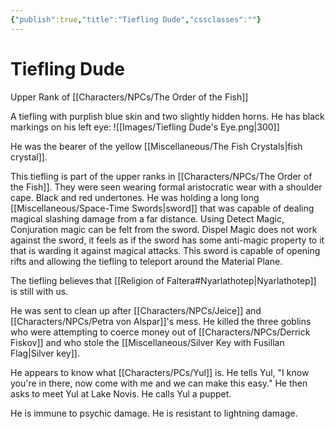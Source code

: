 ```yaml
---
{"publish":true,"title":"Tiefling Dude","cssclasses":""}
---
```


# Tiefling Dude
Upper Rank of [[Characters/NPCs/The Order of the Fish]]

A tiefling with purplish blue skin and two slightly hidden horns. He has black markings on his left eye: 
![[Images/Tiefling Dude's Eye.png|300]]

He was the bearer of the yellow [[Miscellaneous/The Fish Crystals\|fish crystal]]. 

This tiefling is part of the upper ranks in [[Characters/NPCs/The Order of the Fish]]. They were seen wearing formal aristocratic wear with a shoulder cape. Black and red undertones. He was holding a long long [[Miscellaneous/Space-Time Swords\|sword]] that was capable of dealing magical slashing damage from a far distance. Using Detect Magic, Conjuration magic can be felt from the sword. Dispel Magic does not work against the sword, it feels as if the sword has some anti-magic property to it that is warding it against magical attacks. This sword is capable of opening rifts and allowing the tiefling to teleport around the Material Plane. 

The tiefling believes that [[Religion of Faltera#Nyarlathotep\|Nyarlathotep]] is still with us. 

He was sent to clean up after [[Characters/NPCs/Jeice]] and [[Characters/NPCs/Petra von Alspar]]'s mess. He killed the three goblins who were attempting to coerce money out of [[Characters/NPCs/Derrick Fiskov]] and who stole the [[Miscellaneous/Silver Key with Fusillan Flag\|Silver key]]. 

He appears to know what [[Characters/PCs/Yul]] is. He tells Yul, "I know you're in there, now come with me and we can make this easy." He then asks to meet Yul at Lake Novis. He calls Yul a puppet. 

He is immune to psychic damage. He is resistant to lightning damage. 